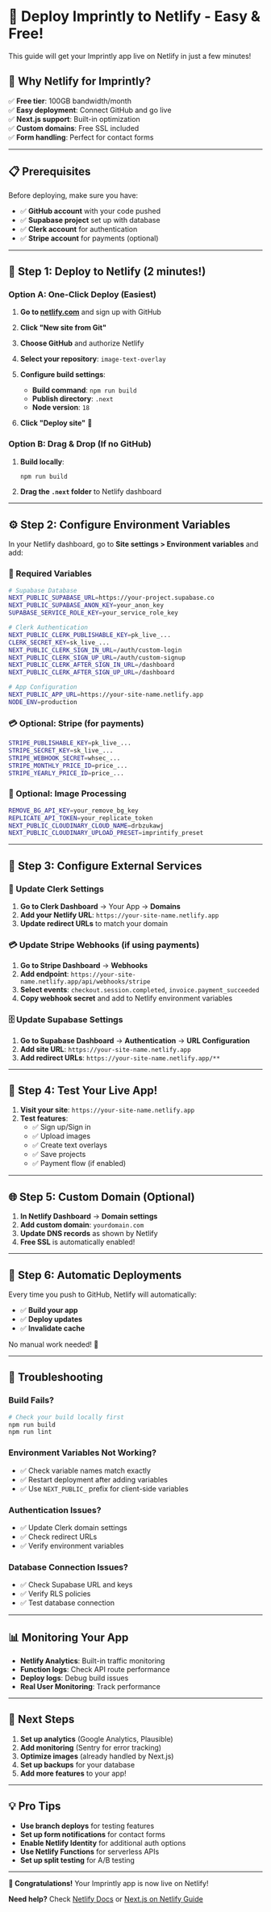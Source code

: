 # 🚀 Deploy Imprintly to Netlify - Easy & Free!

This guide will get your Imprintly app live on Netlify in just a few minutes!

## 🎯 Why Netlify for Imprintly?

✅ **Free tier**: 100GB bandwidth/month  
✅ **Easy deployment**: Connect GitHub and go live  
✅ **Next.js support**: Built-in optimization  
✅ **Custom domains**: Free SSL included  
✅ **Form handling**: Perfect for contact forms  

---

## 📋 Prerequisites

Before deploying, make sure you have:
- ✅ **GitHub account** with your code pushed
- ✅ **Supabase project** set up with database
- ✅ **Clerk account** for authentication
- ✅ **Stripe account** for payments (optional)

---

## 🚀 Step 1: Deploy to Netlify (2 minutes!)

### Option A: One-Click Deploy (Easiest)

1. **Go to [netlify.com](https://netlify.com)** and sign up with GitHub
2. **Click "New site from Git"**
3. **Choose GitHub** and authorize Netlify
4. **Select your repository**: `image-text-overlay`
5. **Configure build settings**:
   - **Build command**: `npm run build`
   - **Publish directory**: `.next`
   - **Node version**: `18`

6. **Click "Deploy site"** 🎉

### Option B: Drag & Drop (If no GitHub)

1. **Build locally**:
   ```bash
   npm run build
   ```
2. **Drag the `.next` folder** to Netlify dashboard

---

## ⚙️ Step 2: Configure Environment Variables

In your Netlify dashboard, go to **Site settings > Environment variables** and add:

### 🔐 Required Variables

```bash
# Supabase Database
NEXT_PUBLIC_SUPABASE_URL=https://your-project.supabase.co
NEXT_PUBLIC_SUPABASE_ANON_KEY=your_anon_key
SUPABASE_SERVICE_ROLE_KEY=your_service_role_key

# Clerk Authentication
NEXT_PUBLIC_CLERK_PUBLISHABLE_KEY=pk_live_...
CLERK_SECRET_KEY=sk_live_...
NEXT_PUBLIC_CLERK_SIGN_IN_URL=/auth/custom-login
NEXT_PUBLIC_CLERK_SIGN_UP_URL=/auth/custom-signup
NEXT_PUBLIC_CLERK_AFTER_SIGN_IN_URL=/dashboard
NEXT_PUBLIC_CLERK_AFTER_SIGN_UP_URL=/dashboard

# App Configuration
NEXT_PUBLIC_APP_URL=https://your-site-name.netlify.app
NODE_ENV=production
```

### 💳 Optional: Stripe (for payments)

```bash
STRIPE_PUBLISHABLE_KEY=pk_live_...
STRIPE_SECRET_KEY=sk_live_...
STRIPE_WEBHOOK_SECRET=whsec_...
STRIPE_MONTHLY_PRICE_ID=price_...
STRIPE_YEARLY_PRICE_ID=price_...
```

### 🎨 Optional: Image Processing

```bash
REMOVE_BG_API_KEY=your_remove_bg_key
REPLICATE_API_TOKEN=your_replicate_token
NEXT_PUBLIC_CLOUDINARY_CLOUD_NAME=drbzukawj
NEXT_PUBLIC_CLOUDINARY_UPLOAD_PRESET=imprintify_preset
```

---

## 🔧 Step 3: Configure External Services

### 🔐 Update Clerk Settings

1. **Go to Clerk Dashboard** → Your App → **Domains**
2. **Add your Netlify URL**: `https://your-site-name.netlify.app`
3. **Update redirect URLs** to match your domain

### 💳 Update Stripe Webhooks (if using payments)

1. **Go to Stripe Dashboard** → **Webhooks**
2. **Add endpoint**: `https://your-site-name.netlify.app/api/webhooks/stripe`
3. **Select events**: `checkout.session.completed`, `invoice.payment_succeeded`
4. **Copy webhook secret** and add to Netlify environment variables

### 🗄️ Update Supabase Settings

1. **Go to Supabase Dashboard** → **Authentication** → **URL Configuration**
2. **Add site URL**: `https://your-site-name.netlify.app`
3. **Add redirect URLs**: `https://your-site-name.netlify.app/**`

---

## 🎉 Step 4: Test Your Live App!

1. **Visit your site**: `https://your-site-name.netlify.app`
2. **Test features**:
   - ✅ Sign up/Sign in
   - ✅ Upload images
   - ✅ Create text overlays
   - ✅ Save projects
   - ✅ Payment flow (if enabled)

---

## 🌐 Step 5: Custom Domain (Optional)

1. **In Netlify Dashboard** → **Domain settings**
2. **Add custom domain**: `yourdomain.com`
3. **Update DNS records** as shown by Netlify
4. **Free SSL** is automatically enabled!

---

## 🔄 Step 6: Automatic Deployments

Every time you push to GitHub, Netlify will automatically:
- ✅ **Build your app**
- ✅ **Deploy updates**
- ✅ **Invalidate cache**

No manual work needed! 🎉

---

## 🚨 Troubleshooting

### Build Fails?
```bash
# Check your build locally first
npm run build
npm run lint
```

### Environment Variables Not Working?
- ✅ Check variable names match exactly
- ✅ Restart deployment after adding variables
- ✅ Use `NEXT_PUBLIC_` prefix for client-side variables

### Authentication Issues?
- ✅ Update Clerk domain settings
- ✅ Check redirect URLs
- ✅ Verify environment variables

### Database Connection Issues?
- ✅ Check Supabase URL and keys
- ✅ Verify RLS policies
- ✅ Test database connection

---

## 📊 Monitoring Your App

- **Netlify Analytics**: Built-in traffic monitoring
- **Function logs**: Check API route performance
- **Deploy logs**: Debug build issues
- **Real User Monitoring**: Track performance

---

## 🚀 Next Steps

1. **Set up analytics** (Google Analytics, Plausible)
2. **Add monitoring** (Sentry for error tracking)
3. **Optimize images** (already handled by Next.js)
4. **Set up backups** for your database
5. **Add more features** to your app!

---

## 💡 Pro Tips

- **Use branch deploys** for testing features
- **Set up form notifications** for contact forms
- **Enable Netlify Identity** for additional auth options
- **Use Netlify Functions** for serverless APIs
- **Set up split testing** for A/B testing

---

**🎉 Congratulations!** Your Imprintly app is now live on Netlify!

**Need help?** Check [Netlify Docs](https://docs.netlify.com) or [Next.js on Netlify Guide](https://docs.netlify.com/frameworks/next-js/)
